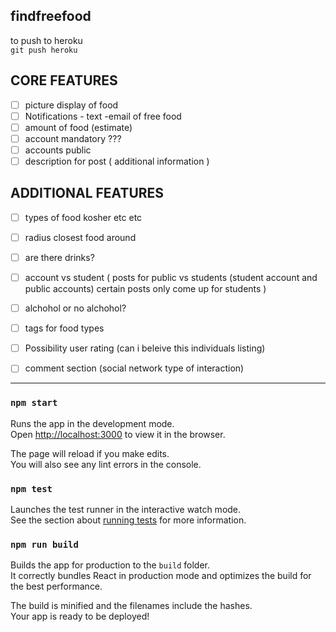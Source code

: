 ## findfreefood

to push to heroku  
`git push heroku`

CORE FEATURES
---

- [ ] picture display of food 
- [ ] Notifications - text -email of free food
- [ ] amount of food (estimate) 
- [ ] account mandatory ???
- [ ] accounts public
- [ ] description for post ( additional information ) 

ADDITIONAL FEATURES
---

- [ ] types of food kosher etc etc 
- [ ] radius closest food around 
- [ ] are there drinks?
- [ ] account vs student ( posts for public vs students (student account and public accounts) certain posts only come up for students )
- [ ] alchohol or no alchohol? 
- [ ] tags for food types 
- [ ] Possibility user rating (can i beleive this individuals listing)
- [ ] comment section (social network type of interaction) 


---
### `npm start`

Runs the app in the development mode.<br />
Open [http://localhost:3000](http://localhost:3000) to view it in the browser.

The page will reload if you make edits.<br />
You will also see any lint errors in the console.

### `npm test`

Launches the test runner in the interactive watch mode.<br />
See the section about [running tests](https://facebook.github.io/create-react-app/docs/running-tests) for more information.

### `npm run build`

Builds the app for production to the `build` folder.<br />
It correctly bundles React in production mode and optimizes the build for the best performance.

The build is minified and the filenames include the hashes.<br />
Your app is ready to be deployed!